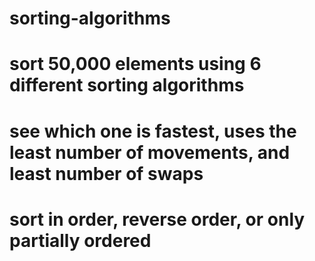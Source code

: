 # sorting-algorithms

# sort 50,000 elements using 6 different sorting algorithms
# see which one is fastest, uses the least number of movements, and least number of swaps
# sort in order, reverse order, or only partially ordered
